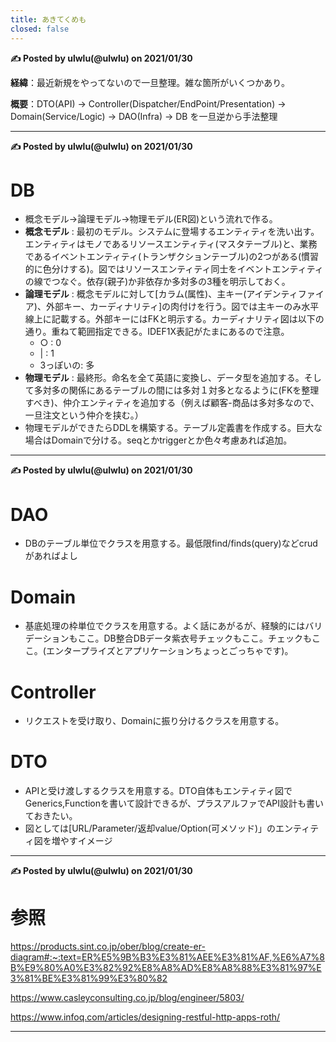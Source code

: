 ```yaml
---
title: あきてくめも
closed: false
---
```




**✍️ Posted by ulwlu(@ulwlu) on 2021/01/30**

  **経緯**：最近新規をやってないので一旦整理。雑な箇所がいくつかあり。

  **概要**：DTO(API) → Controller(Dispatcher/EndPoint/Presentation) → Domain(Service/Logic) → DAO(Infra) → DB を一旦逆から手法整理

-----------------------------------------

**✍️ Posted by ulwlu(@ulwlu) on 2021/01/30**

  # DB

  - 概念モデル→論理モデル→物理モデル(ER図)という流れで作る。
  - **概念モデル** : 最初のモデル。システムに登場するエンティティを洗い出す。エンティティはモノであるリソースエンティティ(マスタテーブル)と、業務であるイベントエンティティ(トランザクションテーブル)の2つがある(慣習的に色分けする)。図ではリソースエンティティ同士をイベントエンティティの線でつなぐ。依存(親子)か非依存か多対多の3種を明示しておく。
  - **論理モデル** : 概念モデルに対して[カラム(属性)、主キー(アイデンティファイア)、外部キー、カーディナリティ]の肉付けを行う。図では主キーのみ水平線上に記載する。外部キーにはFKと明示する。カーディナリティ図は以下の通り。重ねて範囲指定できる。IDEF1X表記がたまにあるので注意。
    - ○ : 0
    - | : 1
    - 3っぽいの: 多
  - **物理モデル** : 最終形。命名を全て英語に変換し、データ型を追加する。そして多対多の関係にあるテーブルの間には多対１対多となるように(FKを整理すべき)、仲介エンティティを追加する（例えば顧客-商品は多対多なので、一旦注文という仲介を挟む。）
  - 物理モデルができたらDDLを構築する。テーブル定義書を作成する。巨大な場合はDomainで分ける。seqとかtriggerとか色々考慮あれば追加。



-----------------------------------------

**✍️ Posted by ulwlu(@ulwlu) on 2021/01/30**

  # DAO

  - DBのテーブル単位でクラスを用意する。最低限find/finds(query)などcrudがあればよし

  # Domain

  - 基底処理の枠単位でクラスを用意する。よく話にあがるが、経験的にはバリデーションもここ。DB整合DBデータ紫衣号チェックもここ。チェックもここ。(エンタープライズとアプリケーションちょっとごっちゃです)。

  # Controller

  - リクエストを受け取り、Domainに振り分けるクラスを用意する。

  # DTO
  - APIと受け渡しするクラスを用意する。DTO自体もエンティティ図でGenerics,Functionを書いて設計できるが、プラスアルファでAPI設計も書いておきたい。
  - 図としては[URL/Parameter/返却value/Option(可メソッド)」のエンティティ図を増やすイメージ


-----------------------------------------

**✍️ Posted by ulwlu(@ulwlu) on 2021/01/30**

  # 参照

  https://products.sint.co.jp/ober/blog/create-er-diagram#:~:text=ER%E5%9B%B3%E3%81%AEE%E3%81%AF,%E6%A7%8B%E9%80%A0%E3%82%92%E8%A8%AD%E8%A8%88%E3%81%97%E3%81%BE%E3%81%99%E3%80%82

  https://www.casleyconsulting.co.jp/blog/engineer/5803/

  https://www.infoq.com/articles/designing-restful-http-apps-roth/



-----------------------------------------
